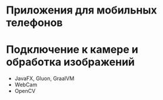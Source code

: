 # Приложения для мобильных телефонов
# Подключение к камере и обработка изображений

- JavaFX, Gluon, GraalVM
- WebCam
- OpenCV